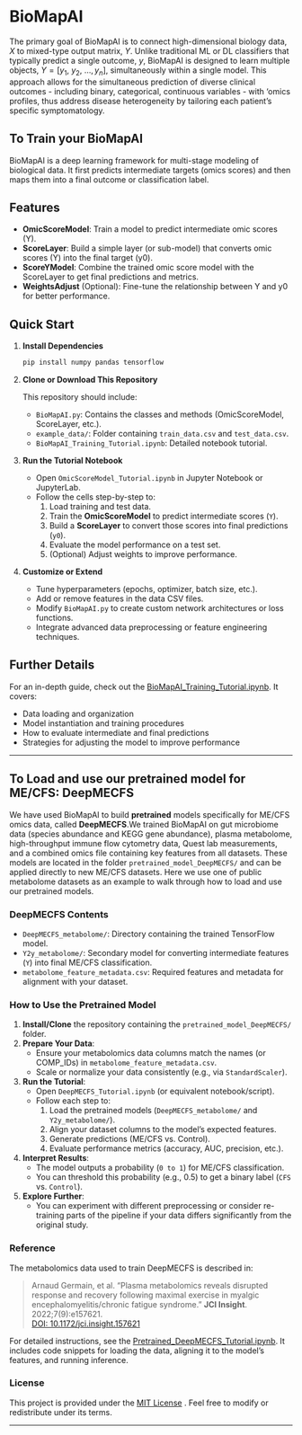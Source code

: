 # BioMapAI
The primary goal of BioMapAI is to connect high-dimensional biology data, $X$ to mixed-type output matrix, $Y$. Unlike traditional ML or DL classifiers that typically predict a single outcome, $y$, BioMapAI is designed to learn multiple objects, $Y=\left[y_1,\ y_2,\ \ldots,y_n\right]$, simultaneously within a single model. This approach allows for the simultaneous prediction of diverse clinical outcomes - including binary, categorical, continuous variables - with ‘omics profiles, thus address disease heterogeneity by tailoring each patient’s specific symptomatology.

## To Train your BioMapAI

BioMapAI is a deep learning framework for multi-stage modeling of biological data. It first predicts intermediate targets (omics scores) and then maps them into a final outcome or classification label.

## Features

- **OmicScoreModel**: Train a model to predict intermediate omic scores (Y).  
- **ScoreLayer**: Build a simple layer (or sub-model) that converts omic scores (Y) into the final target (y0).  
- **ScoreYModel**: Combine the trained omic score model with the ScoreLayer to get final predictions and metrics.  
- **WeightsAdjust** (Optional): Fine-tune the relationship between Y and y0 for better performance.

## Quick Start

1. **Install Dependencies**  
   ```bash
   pip install numpy pandas tensorflow
   ```

2. **Clone or Download This Repository**

   This repository should include:
   - `BioMapAI.py`: Contains the classes and methods (OmicScoreModel, ScoreLayer, etc.).
   - `example_data/`: Folder containing `train_data.csv` and `test_data.csv`.
   - `BioMapAI_Training_Tutorial.ipynb`: Detailed notebook tutorial.

3. **Run the Tutorial Notebook**

   - Open `OmicScoreModel_Tutorial.ipynb` in Jupyter Notebook or JupyterLab.
   - Follow the cells step-by-step to:
     1. Load training and test data.
     2. Train the **OmicScoreModel** to predict intermediate scores (`Y`).
     3. Build a **ScoreLayer** to convert those scores into final predictions (`y0`).
     4. Evaluate the model performance on a test set.
     5. (Optional) Adjust weights to improve performance.

4. **Customize or Extend**

   - Tune hyperparameters (epochs, optimizer, batch size, etc.).
   - Add or remove features in the data CSV files.
   - Modify `BioMapAI.py` to create custom network architectures or loss functions.
   - Integrate advanced data preprocessing or feature engineering techniques.

## Further Details

For an in-depth guide, check out the [BioMapAI_Training_Tutorial.ipynb](BioMapAI_Training_Tutorial.ipynb). It covers:

- Data loading and organization  
- Model instantiation and training procedures  
- How to evaluate intermediate and final predictions  
- Strategies for adjusting the model to improve performance  

---


## To Load and use our pretrained model for ME/CFS: DeepMECFS


We have used BioMapAI to build **pretrained** models specifically for ME/CFS omics data, called **DeepMECFS**.We trained BioMapAI on gut microbiome data (species abundance and KEGG gene abundance), plasma metabolome, high-throughput immune flow cytometry data, Quest lab measurements, and a combined omics file containing key features from all datasets. These models are located in the folder `pretrained_model_DeepMECFS/` and can be applied directly to new ME/CFS datasets. Here we use one of public metabolome datasets as an example to walk through how to load and use our pretrained models.

### DeepMECFS Contents

- `DeepMECFS_metabolome/`: Directory containing the trained TensorFlow model.
- `Y2y_metabolome/`: Secondary model for converting intermediate features (`Y`) into final ME/CFS classification.
- `metabolome_feature_metadata.csv`: Required features and metadata for alignment with your dataset.

### How to Use the Pretrained Model

1. **Install/Clone** the repository containing the `pretrained_model_DeepMECFS/` folder.
2. **Prepare Your Data**:
   - Ensure your metabolomics data columns match the names (or COMP_IDs) in `metabolome_feature_metadata.csv`.
   - Scale or normalize your data consistently (e.g., via `StandardScaler`).
3. **Run the Tutorial**:
   - Open `DeepMECFS_Tutorial.ipynb` (or equivalent notebook/script).
   - Follow each step to:
     1. Load the pretrained models (`DeepMECFS_metabolome/` and `Y2y_metabolome/`).
     2. Align your dataset columns to the model’s expected features.
     3. Generate predictions (ME/CFS vs. Control).
     4. Evaluate performance metrics (accuracy, AUC, precision, etc.).
4. **Interpret Results**:
   - The model outputs a probability (`0 to 1`) for ME/CFS classification.
   - You can threshold this probability (e.g., 0.5) to get a binary label (`CFS` vs. `Control`).
5. **Explore Further**:
   - You can experiment with different preprocessing or consider re-training parts of the pipeline if your data differs significantly from the original study.

### Reference

The metabolomics data used to train DeepMECFS is described in:
> Arnaud Germain, et al. “Plasma metabolomics reveals disrupted response and recovery following maximal exercise in myalgic encephalomyelitis/chronic fatigue syndrome.” **JCI Insight**. 2022;7(9):e157621.  
> [DOI: 10.1172/jci.insight.157621](https://doi.org/10.1172/jci.insight.157621)

For detailed instructions, see the [Pretrained_DeepMECFS_Tutorial.ipynb](Pretrained_DeepMECFS_Tutorial.ipynb). It includes code snippets for loading the data, aligning it to the model’s features, and running inference.


### License

This project is provided under the [MIT License](./LICENSE) . Feel free to modify or redistribute under its terms.

---
